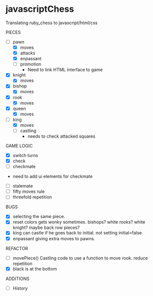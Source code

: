 # javascriptChess
Translating ruby_chess to javascript/html/css

PIECES
- [ ] pawn 
  - [x] moves
  - [x] attacks
  - [x] enpassant 
  - [ ] promotion
    - Need to link HTML interface to game
    
- [x] knight
  - [x] moves
    
- [x] bishop 
  - [x] moves
  
- [x] rook 
  - [x] moves
  
- [x] queen 
  - [x] moves
  
- [ ] king
  - [x] moves    
  - [ ] castling  
    - needs to check attacked squares

GAME LOGIC
 - [x] switch turns
 - [x] check 
 - [ ] checkmate 
  - need to add ui elements for checkmate
 - [ ] stalemate
  - [ ] fifty moves rule
  - [ ] threefold repetition

BUGS
 - [x]  selecting the same piece.
 - [x]  reset colors gets wonky sometimes. bishops? white rooks? white knight? maybe back row pieces? 
 - [x] king can castle if he goes back to initial. not setting initial=false
 - [x] enpassant giving extra moves to pawns.
 
REFACTOR
 - [ ] movePiece() Castling code to use a function to move rook. reduce repetition
 - [x] black is at the bottom
 
ADDITIONS
 - [ ] History
